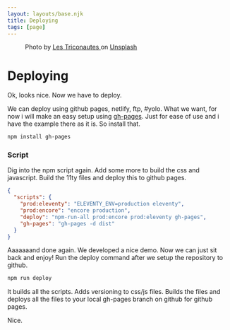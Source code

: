 ```yaml
---
layout: layouts/base.njk
title: Deploying
tags: [page]
---
```


<div class="bg-light">
    <div class="container">
        <figure class="py-4">
            <img src="https://images.unsplash.com/photo-1562091200-7b242fa07e50?ixlib=rb-1.2.1&ixid=eyJhcHBfaWQiOjEyMDd9&auto=format&fit=crop&w=1200&h=300&q=80" alt="" class="img-fluid rounded">
            <figcaption>
                Photo by
                <a href="https://unsplash.com/@triconautes?utm_source=unsplash&utm_medium=referral&utm_content=creditCopyText">
                    Les Triconautes
                </a> on
                <a href="https://unsplash.com/?utm_source=unsplash&utm_medium=referral&utm_content=creditCopyText">Unsplash</a>
            </figcaption>
        </figure>
    </div>
</div>
<div class="container">

# Deploying

Ok, looks nice. Now we have to deploy.

We can deploy using github pages, netlify, ftp, #yolo. What we want, for now i will make an easy setup using [gh-pages](https://www.npmjs.com/package/gh-pages). Just for ease of use and i have the example there as it is. So install that.

```bash
npm install gh-pages
```

### Script

Dig into the npm script again. Add some more to build the css and javascript. Build the 11ty files and deploy this to github pages.

```json
{
  "scripts": {
    "prod:eleventy": "ELEVENTY_ENV=production eleventy",
    "prod:encore": "encore production",
    "deploy": "npm-run-all prod:encore prod:eleventy gh-pages",
    "gh-pages": "gh-pages -d dist"
  }
}
```

Aaaaaaand done again. We developed a nice demo. Now we can just sit back and enjoy! Run the deploy command after we setup the repository to github.

```bash
npm run deploy
``` 

It builds all the scripts. Adds versioning to css/js files. Builds the files and deploys all the files to your local gh-pages branch on github for github pages.

Nice.

</div>

